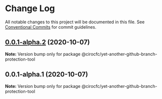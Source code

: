 # Change Log

All notable changes to this project will be documented in this file.
See [Conventional Commits](https://conventionalcommits.org) for commit guidelines.

## [0.0.1-alpha.2](https://github.com/cirocfc/yet-another/compare/@cirocfc/yet-another-github-branch-protection-tool@0.0.1-alpha.1...@cirocfc/yet-another-github-branch-protection-tool@0.0.1-alpha.2) (2020-10-07)

**Note:** Version bump only for package @cirocfc/yet-another-github-branch-protection-tool





## 0.0.1-alpha.1 (2020-10-07)

**Note:** Version bump only for package @cirocfc/yet-another-github-branch-protection-tool
